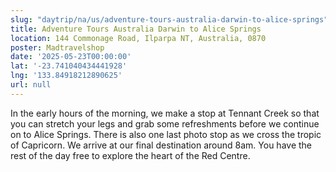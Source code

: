 ```yaml
---
slug: "daytrip/na/us/adventure-tours-australia-darwin-to-alice-springs"
title: Adventure Tours Australia Darwin to Alice Springs
location: 144 Commonage Road, Ilparpa NT, Australia, 0870
poster: Madtravelshop
date: '2025-05-23T00:00:00'
lat: '-23.741040434441928'
lng: '133.84918212890625'
url: null
---
```


In the early hours of the morning, we make a stop at Tennant Creek so that you can stretch your legs and grab some refreshments before we continue on to Alice Springs. There is also one last photo stop as we cross the tropic of Capricorn. We arrive at our final destination around 8am. You have the rest of the day free to explore the heart of the Red Centre.
